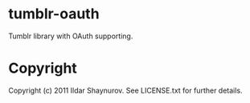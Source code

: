 tumblr-oauth
============

Tumblr library with OAuth supporting.

Copyright
=========

Copyright (c) 2011 Ildar Shaynurov. See LICENSE.txt for
further details.

